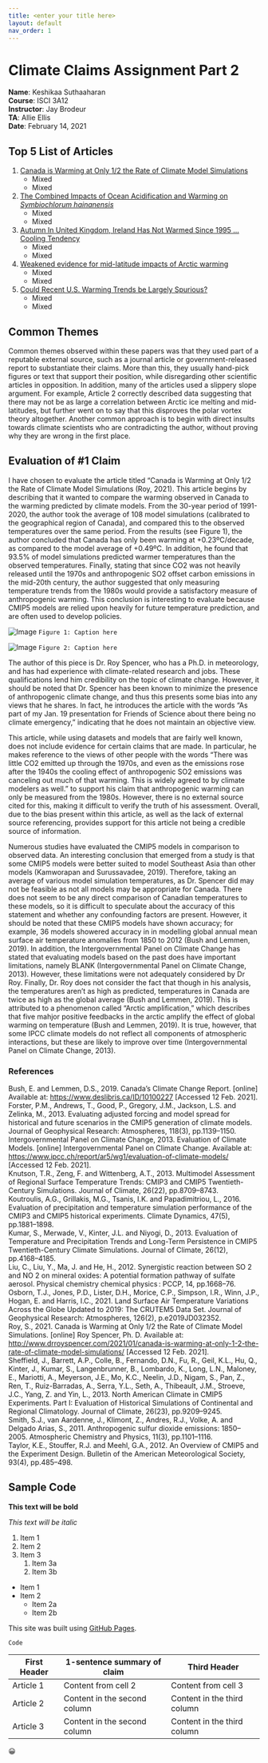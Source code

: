 ```yaml
---
title: <enter your title here>
layout: default
nav_order: 1
---
```

  
# Climate Claims Assignment Part 2
**Name**: Keshikaa Suthaaharan  
**Course**: ISCI 3A12  
**Instructor**: Jay Brodeur   
**TA**: Allie Ellis  
**Date**: February 14, 2021   

## **Top 5 List of Articles**
<!--Nested list with links-->
1. [Canada is Warming at Only 1/2 the Rate of Climate Model Simulations](http://www.drroyspencer.com/ "Title")
   * Mixed
   * Mixed
2. [The Combined Impacts of Ocean Acidification and Warming on *Symbiochlorum hainanensis*](http://www.co2science.org/articles/V24/feb/a5.php "Title")
   * Mixed
   * Mixed
3. [Autumn In United Kingdom, Ireland Has Not Warmed Since 1995 …Cooling Tendency](https://wattsupwiththat.com/2020/12/28/autumn-in-united-kingdom-ireland-has-not-warmed-since-1995-cooling-tendency/ "Title")
   * Mixed
   * Mixed  
4. [Weakened evidence for mid-latitude impacts of Arctic warming](https://wattsupwiththat.com/2021/02/10/journal-nature-refutes-piks-fantasy-rich-science-that-a-warmer-arctic-causes-extreme-cold-snaps/ "Title")
   * Mixed
   * Mixed
5. [Could Recent U.S. Warming Trends be Largely Spurious?](https://wattsupwiththat.com/2021/01/30/could-recent-u-s-warming-trends-be-largely-spurious/ "Title")
   * Mixed
   * Mixed  

## Common Themes
Common themes observed within these papers was that they used part of a reputable external source, such as a journal article or government-released report to substantiate their claims. More than this, they usually hand-pick figures or text that support their position, while disregarding other scientific articles in opposition. In addition, many of the articles used a slippery slope argument. For example, Article 2 correctly described data suggesting that there may not be as large a correlation between Arctic ice melting and mid-latitudes, but further went on to say that this disproves the polar vortex theory altogether. Another common approach is to begin with direct insults towards climate scientists who are contradicting the author, without proving why they are wrong in the first place.

## Evaluation of #1 Claim
I have chosen to evaluate the article titled “Canada is Warming at Only 1/2 the Rate of Climate Model Simulations (Roy, 2021). This article begins by describing that it wanted to compare the warming observed in Canada to the warming predicted by climate models. From the 30-year period of 1991-2020, the author took the average of 108 model simulations (calibrated to the geographical region of Canada), and compared this to the observed temperatures over the same period. From the results (see Figure 1), the author concluded that Canada has only been warming at +0.23ºC/decade, as compared to the model average of +0.49ºC. In addition, he found that 93.5% of model simulations predicted warmer temperatures than the observed temperatures. Finally, stating that since CO2 was not heavily released until the 1970s and anthropogenic SO2 offset carbon emissions in the mid-20th century, the author suggested that only measuring temperature trends from the 1980s would provide a satisfactory measure of anthropogenic warming. This conclusion is interesting to evaluate because CMIP5 models are relied upon heavily for future temperature prediction, and are often used to develop policies.

![Image](http://www.drroyspencer.com/wp-content/uploads/FoS-Canada-temperature-blog-post-Fig01.jpg)
```Figure 1: Caption here```

![Image](http://www.drroyspencer.com/wp-content/uploads/FoS-Canada-temperature-blog-post-Fig02.jpg)
```Figure 2: Caption here```

The author of this piece is Dr. Roy Spencer, who has a Ph.D. in meteorology, and has had experience with climate-related research and jobs. These qualifications lend him credibility on the topic of climate change. However, it should be noted that Dr. Spencer has been known to minimize the presence of anthropogenic climate change, and thus this presents some bias into any views that he shares. In fact, he introduces the article with the words “As part of my Jan. 19 presentation for Friends of Science about there being no climate emergency,” indicating that he does not maintain an objective view.

This article, while using datasets and models that are fairly well known, does not include evidence for certain claims that are made. In particular, he makes reference to the views of other people with the words “There was little CO2 emitted up through the 1970s, and even as the emissions rose after the 1940s the cooling effect of anthropogenic SO2 emissions was canceling out much of that warming. This is widely agreed to by climate modelers as well.” to support his claim that anthropogenic warming can only be measured from the 1980s. However, there is no external source cited for this, making it difficult to verify the truth of his assessment. Overall, due to the bias present within this article, as well as the lack of external source referencing, provides support for this article not being a credible source of information.

Numerous studies have evaluated the CMIP5 models in comparison to observed data. An interesting conclusion that emerged from a study is that some CMIP5 models were better suited to model Southeast Asia than other models (Kamworapan and Surussavadee, 2019). Therefore, taking an average of various model simulation temperatures, as Dr. Spencer did may not be feasible as not all models may be appropriate for Canada. There does not seem to be any direct comparison of Canadian temperatures to these models, so it is difficult to speculate about the accuracy of this statement and whether any confounding factors are present. However, it should be noted that these CMIP5 models have shown accuracy; for example, 36 models showered accuracy in  in modelling global annual mean surface air temperature anomalies from 1850 to 2012 (Bush and Lemmen, 2019). In addition, the Intergovernmental Panel on Climate Change has stated that evaluating models based on the past does have important limitations, namely BLANK (Intergovernmental Panel on Climate Change, 2013). However, these limitations were not adequately considered by Dr Roy. Finally, Dr. Roy does not consider the fact that though in his analysis, the temperatures aren’t as high as predicted, temperatures in Canada are twice as high as the global average (Bush and Lemmen, 2019). This is attributed to a phenomenon called “Arctic amplification,” which describes that five mahjor positive feedbacks in the arctic amplify the effect of global warming on temperature (Bush and Lemmen, 2019). It is true, however, that some IPCC climate models do not reflect all components of atmospheric interactions, but these are likely to improve over time (Intergovernmental Panel on Climate Change, 2013). 


### References
  Bush, E. and Lemmen, D.S., 2019. Canada’s Climate Change Report. [online] Available at: <https://www.deslibris.ca/ID/10100227> [Accessed 12 Feb. 2021].
Forster, P.M., Andrews, T., Good, P., Gregory, J.M., Jackson, L.S. and Zelinka, M., 2013. Evaluating adjusted forcing and model spread for historical and future scenarios in the CMIP5 generation of climate models. Journal of Geophysical Research: Atmospheres, 118(3), pp.1139–1150.  
Intergovernmental Panel on Climate Change, 2013. Evaluation of Climate Models. [online] Intergovernmental Panel on Climate Change. Available at: <https://www.ipcc.ch/report/ar5/wg1/evaluation-of-climate-models/> [Accessed 12 Feb. 2021].  
Knutson, T.R., Zeng, F. and Wittenberg, A.T., 2013. Multimodel Assessment of Regional Surface Temperature Trends: CMIP3 and CMIP5 Twentieth-Century Simulations. Journal of Climate, 26(22), pp.8709–8743.  
Koutroulis, A.G., Grillakis, M.G., Tsanis, I.K. and Papadimitriou, L., 2016. Evaluation of precipitation and temperature simulation performance of the CMIP3 and CMIP5 historical experiments. Climate Dynamics, 47(5), pp.1881–1898.  
Kumar, S., Merwade, V., Kinter, J.L. and Niyogi, D., 2013. Evaluation of Temperature and Precipitation Trends and Long-Term Persistence in CMIP5 Twentieth-Century Climate Simulations. Journal of Climate, 26(12), pp.4168–4185.  
Liu, C., Liu, Y., Ma, J. and He, H., 2012. Synergistic reaction between SO 2 and NO 2 on mineral oxides: A potential formation pathway of sulfate aerosol. Physical chemistry chemical physics : PCCP, 14, pp.1668–76.  
Osborn, T.J., Jones, P.D., Lister, D.H., Morice, C.P., Simpson, I.R., Winn, J.P., Hogan, E. and Harris, I.C., 2021. Land Surface Air Temperature Variations Across the Globe Updated to 2019: The CRUTEM5 Data Set. Journal of Geophysical Research: Atmospheres, 126(2), p.e2019JD032352.  
Roy, S., 2021. Canada is Warming at Only 1/2 the Rate of Climate Model Simulations. [online] Roy Spencer, Ph. D. Available at: <http://www.drroyspencer.com/2021/01/canada-is-warming-at-only-1-2-the-rate-of-climate-model-simulations/> [Accessed 12 Feb. 2021].  
Sheffield, J., Barrett, A.P., Colle, B., Fernando, D.N., Fu, R., Geil, K.L., Hu, Q., Kinter, J., Kumar, S., Langenbrunner, B., Lombardo, K., Long, L.N., Maloney, E., Mariotti, A., Meyerson, J.E., Mo, K.C., Neelin, J.D., Nigam, S., Pan, Z., Ren, T., Ruiz-Barradas, A., Serra, Y.L., Seth, A., Thibeault, J.M., Stroeve, J.C., Yang, Z. and Yin, L., 2013. North American Climate in CMIP5 Experiments. Part I: Evaluation of Historical Simulations of Continental and Regional Climatology. Journal of Climate, 26(23), pp.9209–9245.  
Smith, S.J., van Aardenne, J., Klimont, Z., Andres, R.J., Volke, A. and Delgado Arias, S., 2011. Anthropogenic sulfur dioxide emissions: 1850–2005. Atmospheric Chemistry and Physics, 11(3), pp.1101–1116.  
Taylor, K.E., Stouffer, R.J. and Meehl, G.A., 2012. An Overview of CMIP5 and the Experiment Design. Bulletin of the American Meteorological Society, 93(4), pp.485–498.  

## Sample Code

<!-- Bolded text -->
**This text will be bold**

<!--Italicized text-->
*This text will be italic*

<!---Ordered list-->
1. Item 1
1. Item 2
1. Item 3
   1. Item 3a
   1. Item 3b

<!--  Bulleted/Ordered list -->
* Item 1
* Item 2
  * Item 2a
  * Item 2b


<!--Link to another website-->
This site was built using [GitHub Pages](https://pages.github.com/).

<!--Snippet of code -->
```
Code
```

<!--Table-->
First Header | 1-sentence summary of claim | Third Header
------------ | ------------- | -------------
Article 1 | Content from cell 2 | Content from cell 3
Article 2 | Content in the second column | Content in the third column
Article 3 | Content in the second column | Content in the third column



<!--Emoji, guide available here: https://github.com/ikatyang/emoji-cheat-sheet/blob/master/README.md#smileys--emotion-->
:grinning:

<!--Image from web; remember to get image address NOT link address
![Image](https://ehq-production-canada.imgix.net/projects/images/efd49858f243b8705a73022a549e1dee11c991e3/000/005/814/original/Tree_generic_graphic.jpg?auto=compress%2Cformat&w=1080)

insert image hosted in GitHub repository
![Image](https://github.com/keshikaa122/climateclaims/blob/main/images/Tree.jpg)
-->

